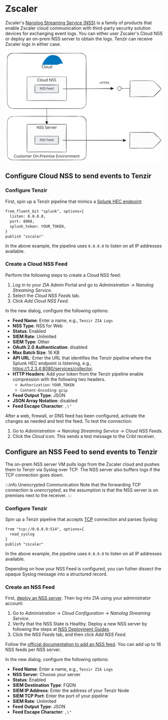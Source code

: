 # Zscaler

Zscaler's [Nanolog Streaming Service (NSS)][nss] is a family of products that
enable Zscaler cloud communication with third-party security solution devices
for exchanging event logs. You can either user Zscaler's Cloud NSS or deploy an
on-prem NSS server to obtain the logs. Tenzir can receive Zscaler logs in either
case.

[nss]: https://help.zscaler.com/zia/understanding-nanolog-streaming-service

![Zscaler NSS](zscaler-nss.svg)

## Configure Cloud NSS to send events to Tenzir

### Configure Tenzir

First, spin up a Tenzir pipeline that mimics a [Splunk HEC
endpoint](../splunk/README.md):

```tql
from_fluent_bit "splunk", options={
  listen: 0.0.0.0,
  port: 8088,
  splunk_token: YOUR_TOKEN,
}
publish "zscaler"
```

In the above example, the pipeline uses `0.0.0.0` to listen on all IP addresses
available.

### Create a Cloud NSS Feed

Perform the following steps to create a Cloud NSS feed:

1. Log in to your ZIA Admin Portal and go to *Administration → Nanolog Streaming
   Service*.
2. Select the *Cloud NSS Feeds* tab.
3. Click *Add Cloud NSS Feed*.

In the new dialog, configure the following options:

- **Feed Name**: Enter a name, e.g., `Tenzir ZIA Logs`
- **NSS Type**: NSS for Web
- **Status**: Enabled
- **SIEM Rate**: Unlimited
- **SIEM Type**: Other
- **OAuth 2.0 Authentication**: disabled
- **Max Batch Size**: 16 KB
- **API URL**: Enter the URL that identifies the Tenzir pipeline where the
  Splunk HEC endpoint is listening, e.g.,
  https://1.2.3.4:8080/services/collector.
- **HTTP Headers**: Add your token from the Tenzir pipeline enable compression
  with the following two headers.
  - `Authorization`: `YOUR_TOKEN`
  - `Content-Encoding`: `gzip`
- **Feed Output Type**: JSON
- **JSON Array Notation**: disabled
- **Feed Escape Character**: `,\"`

After a web, firewall, or DNS feed has been configured, activate the changes as
needed and test the feed. To test the connection:

1. Go to *Administration* → *Nanolog Streaming Service* → *Cloud NSS Feeds*.
2. Click the *Cloud icon*. This sends a test message to the Cribl receiver.

## Configure an NSS Feed to send events to Tenzir

The on-prem NSS server VM pulls logs from the Zscaler cloud and pushes them to
Tenzir via Syslog over TCP. The NSS server also buffers logs if the TCP
connection goes down.

:::info Unencrypted Communication
Note that the forwarding TCP connection is *unencrypted*, as the assumption is
that the NSS server is on premises next to the receiver.
:::

### Configure Tenzir

Spin up a Tenzir pipeline that accepts [TCP](../tcp/README.md) connection and
parses Syslog:

```tql
from "tcp://0.0.0.0:514", options={
  read_syslog
}
publish "zscaler"
```

In the above example, the pipeline uses `0.0.0.0` to listen on all IP addresses
available.

Depending on how your NSS Feed is configured, you can futher dissect the opaque
Syslog message into a structured record.

### Create an NSS Feed

First, [deploy an NSS server](https://help.zscaler.com/zia/adding-nss-servers).
Then log into ZIA using your administrator account:

1. Go to *Administration* → *Cloud Configuration* → *Nanolog Streaming Service*.
2. Verify that the NSS State is Healthy. Deploy a new NSS server by following
   the steps at [NSS Deployment Guides][nss-deployment].
3. Click the *NSS Feeds* tab, and then click *Add NSS Feed*.

[nss-deployment]: https://help.zscaler.com/zia/nanolog-streaming-service

Follow the [official documentation to add an NSS
feed](https://help.zscaler.com/zia/adding-nss-feeds). You can add up to 16 NSS
feeds per NSS server.

In the new dialog, configure the following options:

- **Feed Name**: Enter a name, e.g., `Tenzir ZIA Logs`
- **NSS Server**: Choose your server
- **Status**: Enabled
- **SIEM Destination Type**: FQDN
- **SIEM IP Address**: Enter the address of your Tenzir Node
- **SIEM TCP Port**: Enter the port of your pipeline
- **SIEM Rate**: Unlimited
- **Feed Output Type**: JSON
- **Feed Escape Character**: `,\"`
